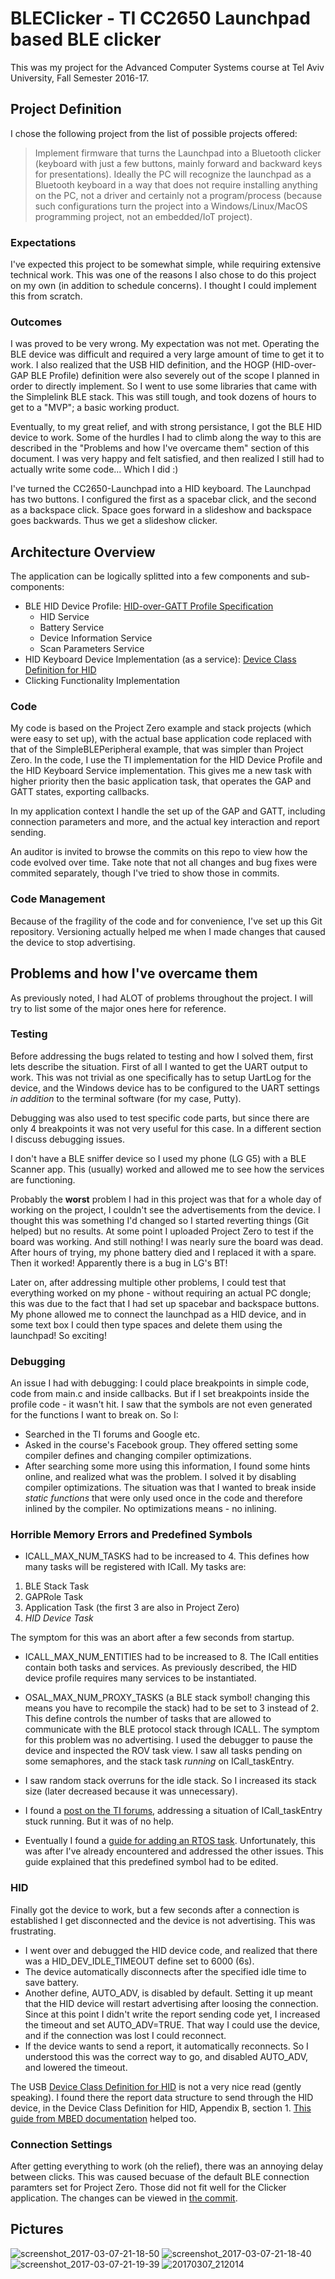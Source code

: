 # BLEClicker - TI CC2650 Launchpad based BLE clicker
This was my project for the Advanced Computer Systems course at Tel Aviv University, Fall Semester 2016-17.

## Project Definition
I chose the following project from the list of possible projects offered:
> Implement firmware that turns the Launchpad into a Bluetooth clicker (keyboard with just a few buttons, mainly forward and backward keys for presentations). Ideally the PC will recognize the launchpad as a Bluetooth keyboard in a way that does not require installing anything on the PC, not a driver and certainly not a program/process (because such configurations turn the project into a Windows/Linux/MacOS programming project, not an embedded/IoT project).

### Expectations
I've expected this project to be somewhat simple, while requiring extensive technical work. This was one of the reasons I also chose to do this project on my own (in addition to schedule concerns). I thought I could implement this from scratch.

### Outcomes
I was proved to be very wrong.
My expectation was not met. Operating the BLE device was difficult and required a very large amount of time to get it to work. I also realized that the USB HID definition, and the HOGP (HID-over-GAP BLE Profile) definition were also severely out of the scope I planned in order to directly implement. So I went to use some libraries that came with the Simplelink BLE stack. This was still tough, and took dozens of hours to get to a "MVP"; a basic working product.

Eventually, to my great relief, and with strong persistance, I got the BLE HID device to work. Some of the hurdles I had to climb along the way to this are described in the "Problems and how I've overcame them" section of this document. I was very happy and felt satisfied, and then realized I still had to actually write some code... Which I did :)

I've turned the CC2650-Launchpad into a HID keyboard. The Launchpad has two buttons. I configured the first as a spacebar click, and the second as a backspace click. Space goes forward in a slideshow and backspace goes backwards. Thus we get a slideshow clicker.

## Architecture Overview
The application can be logically splitted into a few components and sub-components:
- BLE HID Device Profile: [HID-over-GATT Profile Specification](https://www.bluetooth.org/docman/handlers/downloaddoc.ashx?doc_id=245141)
  * HID Service
  * Battery Service
  * Device Information Service
  * Scan Parameters Service
- HID Keyboard Device Implementation (as a service): [Device Class Definition for HID](http://www.usb.org/developers/hidpage/HID1_11.pdf)
- Clicking Functionality Implementation

### Code
My code is based on the Project Zero example and stack projects (which were easy to set up), with the actual base application code replaced with that of the SimpleBLEPeripheral example, that was simpler than Project Zero.
In the code, I use the TI implementation for the HID Device Profile and the HID Keyboard Service implementation. This gives me a new task with higher priority then the basic application task, that operates the GAP and GATT states, exporting callbacks.

In my application context I handle the set up of the GAP and GATT, including connection parameters and more, and the actual key interaction and report sending.

An auditor is invited to browse the commits on this repo to view how the code evolved over time. Take note that not all changes and bug fixes were commited separately, though I've tried to show those in commits.

### Code Management
Because of the fragility of the code and for convenience, I've set up this Git repository. Versioning actually helped me when I made changes that caused the device to stop advertising.

## Problems and how I've overcame them
As previously noted, I had ALOT of problems throughout the project. I will try to list some of the major ones here for reference.

### Testing
Before addressing the bugs related to testing and how I solved them, first lets describe the situation.
First of all I wanted to get the UART output to work. This was not trivial as one specifically has to setup UartLog for the device, and the Windows device has to be configured to the UART settings *in addition* to the terminal software (for my case, Putty).

Debugging was also used to test specific code parts, but since there are only 4 breakpoints it was not very useful for this case. In a different section I discuss debugging issues.

I don't have a BLE sniffer device so I used my phone (LG G5) with a BLE Scanner app. This (usually) worked and allowed me to see how the services are functioning.

Probably the **worst** problem I had in this project was that for a whole day of working on the project, I couldn't see the advertisements from the device. I thought this was something I'd changed so I started reverting things (Git helped) but no results. At some point I uploaded Project Zero to test if the board was working. And still nothing! I was nearly sure the board was dead. After hours of trying, my phone battery died and I replaced it with a spare. Then it worked! Apparently there is a bug in LG's BT!

Later on, after addressing multiple other problems, I could test that everything worked on my phone - without requiring an actual PC dongle; this was due to the fact that I had set up spacebar and backspace buttons. My phone allowed me to connect the launchpad as a HID device, and in some text box I could then type spaces and delete them using the launchpad! So exciting!

### Debugging
An issue I had with debugging:
I could place breakpoints in simple code, code from main.c and inside callbacks. But if I set breakpoints inside the profile code - it wasn't hit. I saw that the symbols are not even generated for the functions I want to break on. So I:
- Searched in the TI forums and Google etc.
- Asked in the course's Facebook group. They offered setting some compiler defines and changing compiler optimizations.
- After searching some more using this information, I found some hints online, and realized what was the problem.
I solved it by disabling compiler optimizations. The situation was that I wanted to break inside *static functions* that were only used once in the code and therefore inlined by the compiler. No optimizations means - no inlining.

### Horrible Memory Errors and Predefined Symbols
- ICALL_MAX_NUM_TASKS had to be increased to 4. This defines how many tasks will be registered with ICall. My tasks are:
 1. BLE Stack Task
 2. GAPRole Task
 3. Application Task (the first 3 are also in Project Zero)
 4. *HID Device Task*
 
 The symptom for this was an abort after a few seconds from startup.
 
- ICALL_MAX_NUM_ENTITIES had to be increased to 8. The ICall entities contain both tasks and services. As previously described, the HID device profile requires many services to be instantiated.

- OSAL_MAX_NUM_PROXY_TASKS (a BLE stack symbol! changing this means you have to recompile the stack) had to be set to 3 instead of 2. This define controls the number of tasks that are allowed to communicate with the BLE protocol stack through ICALL. The symptom for this problem was no advertising. I used the debugger to pause the device and inspected the ROV task view. I saw all tasks pending on some semaphores, and the stack task *running* on ICall_taskEntry.
 - I saw random stack overruns for the idle stack. So I increased its stack size (later decreased because it was unnecessary).
 - I found a [post on the TI forums](https://e2e.ti.com/support/wireless_connectivity/bluetooth_low_energy/f/538/t/462149), addressing a situation of ICall_taskEntry stuck running. But it was of no help.
 - Eventually I found a [guide for adding an RTOS task](http://processors.wiki.ti.com/index.php/Adding_Custom_RTOS_Task). Unfortunately, this was after I've already encountered and addressed the other issues. This guide explained that this predefined symbol had to be edited.
 
### HID
Finally got the device to work, but a few seconds after a connection is established I get disconnected and the device is not advertising. This was frustrating.
- I went over and debugged the HID device code, and realized that there was a HID_DEV_IDLE_TIMEOUT define set to 6000 (6s).
- The device automatically disconnects after the specified idle time to save battery.
- Another define, AUTO_ADV, is disabled by default. Setting it up meant that the HID device will restart advertising after loosing the connection. Since at this point I didn't write the report sending code yet, I increased the timeout and set AUTO_ADV=TRUE. That way I could use the device, and if the connection was lost I could reconnect.
- If the device wants to send a report, it automatically reconnects. So I understood this was the correct way to go, and disabled AUTO_ADV, and lowered the timeout.

The USB [Device Class Definition for HID](http://www.usb.org/developers/hidpage/HID1_11.pdf) is not a very nice read (gently speaking). I found there the report data structure to send through the HID device, in the Device Class Definition for HID, Appendix B, section 1. [This guide from MBED documentation](https://docs.mbed.com/docs/ble-hid/en/latest/api/md_doc_HID.html) helped too.

### Connection Settings
After getting everything to work (oh the relief), there was an annoying delay between clicks. This was caused becuase of the default BLE connection paramters set for Project Zero. Those did not fit well for the Clicker application. The changes can be viewed in [the commit](https://github.com/nitzpo/BLEClicker/commit/f478bee60f3078e5f2ac08ca178c05275e0dcd72).

## Pictures
![screenshot_2017-03-07-21-18-50](https://cloud.githubusercontent.com/assets/9297302/23674215/caf6bb32-037d-11e7-84aa-1e24a19f5160.png)
![screenshot_2017-03-07-21-18-40](https://cloud.githubusercontent.com/assets/9297302/23674219/caf756d2-037d-11e7-96f5-6f2bbc628ff6.png)
![screenshot_2017-03-07-21-19-39](https://cloud.githubusercontent.com/assets/9297302/23674218/caf762d0-037d-11e7-9d59-8fd3ea9dd3ef.png)
![20170307_212014](https://cloud.githubusercontent.com/assets/9297302/23674217/caf763fc-037d-11e7-95db-9f60193a3670.jpg)

